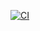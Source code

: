 [![CI](https://github.com/thibaudg1/essentialdev-feed/actions/workflows/CI.yml/badge.svg)](https://github.com/thibaudg1/essentialdev-feed/actions/workflows/CI.yml)
